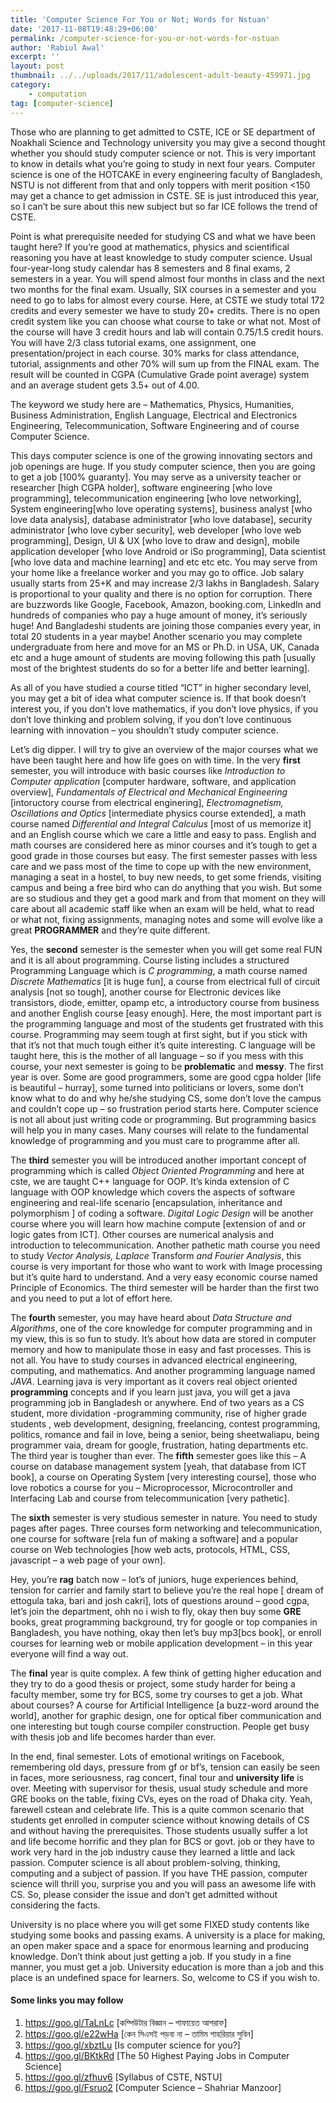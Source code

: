 ```yaml
---
title: 'Computer Science For You or Not; Words for Nstuan'
date: '2017-11-08T19:48:29+06:00'
permalink: /computer-science-for-you-or-not-words-for-nstuan
author: 'Rabiul Awal'
excerpt: ''
layout: post
thumbnail: ../../uploads/2017/11/adolescent-adult-beauty-459971.jpg
category:
    - computation
tag: [computer-science]
---
```

Those who are planning to get admitted to CSTE, ICE or SE department of Noakhali Science and Technology university you may give a second thought whether you should study computer science or not. This is very important to know in details what you’re going to study in <g class="gr_ gr_105 gr-alert gr_gramm gr_inline_cards gr_run_anim Grammar only-ins replaceWithoutSep" data-gr-id="105" id="105">next</g> four years. Computer science is one of the HOTCAKE in every engineering faculty of Bangladesh, NSTU is not different from that and only toppers with merit position &lt;150 may get a chance to get admission in CSTE. SE is just introduced this year, so I can’t be sure about this new subject but so far ICE follows the trend of CSTE.

Point is what prerequisite needed for studying CS and what we have been taught here? If you’re good at mathematics, physics and scientifical reasoning you have at least knowledge to study computer science. Usual four-year-long study calendar has 8 semesters and 8 final exams, 2 semesters in a year. You will spend almost four months in class and the next two months for the final exam. Usually, SIX courses in a semester and you need to go to labs for almost every course. Here, at CSTE we study total 172 credits and every semester we have to study 20+ credits. There is no open credit system like you can choose what course to take or what not. Most of the course will have 3 credit hours and lab will contain 0.75/1.5 credit hours. You will have 2/3 class tutorial exams, one assignment, one presentation/project in each course. 30% marks for class attendance, tutorial, assignments and other 70% will sum up from the FINAL exam. The result will be counted in CGPA (Cumulative Grade point average) system and an average student gets 3.5+ out of 4.00.

The keyword we study here are – Mathematics, Physics, Humanities, Business Administration, English Language, Electrical and Electronics Engineering, Telecommunication, Software Engineering and of course Computer Science.

This days computer science is one of the growing innovating sectors and job openings are huge. If you study computer science, then you are going to get a job \[100% guaranty\]. You may serve as a university teacher or researcher \[high CGPA holder\], software engineering \[who love programming\], telecommunication engineering \[who love networking\], System engineering\[who love operating systems\], business analyst \[who love data analysis\], database administrator \[who love database\], security administrator \[who love cyber security\], web developer \[who love web programming\], Design, UI &amp; UX \[who love to draw and design\], mobile application developer \[who love Android or iSo programming\], Data scientist \[who love data and machine learning\] and etc etc etc. You may serve from your home like a freelance worker and you may go to office. Job salary usually starts from 25+K and may increase 2/3 lakhs in Bangladesh. Salary is proportional to your quality and there is no option for corruption. There are buzzwords like Google, Facebook, Amazon, booking.com, LinkedIn and hundreds of companies who pay a huge amount of money, it’s seriously huge! And Bangladeshi students are joining those companies every year, in total 20 students in a year maybe! Another scenario you may complete undergraduate from here and move for an MS or Ph.D. in USA, UK, Canada etc and a huge amount of students are moving following this path \[usually most of the brightest students do so for a better life and better learning\].

As all of you have studied a course titled “ICT” in higher secondary level, you may get a bit of idea what computer science is. If that book doesn’t interest you, if you don’t love mathematics, if you don’t love physics, if you don’t love thinking and problem solving, if you don’t love continuous learning with innovation – you shouldn’t study computer science.

Let’s dig dipper. I will try to give an overview of the major courses what we have been taught here and how life goes on with time. In the very **first** semester, you will introduce with basic courses like *Introduction to Computer application* \[computer hardware, software, and application overview\], *Fundamentals of Electrical and Mechanical Engineering* \[intoructory course from electrical enginering\], *Electromagnetism, Oscillations and Optics* \[intermediate physics course extended\], a math course named *Differential and Integral Calculus* \[most of us memorize it\] and an English course which we care a little and easy to pass. English and math courses are considered here as minor courses and it’s tough to get a good grade in those courses but easy. The first semester passes with less care and we pass most of the time to cope up with the new environment, managing a seat in a hostel, to buy new needs, to get some friends, visiting campus and being a free bird who can do anything that you wish. But some are so studious and they get a good mark and from that moment on they will care about all academic staff like when an exam will be held, what to read or what not, fixing assignments, managing notes and some will evolve like a great **PROGRAMMER** and they’re quite different.

Yes, the **second** semester is the semester when you will get some real FUN and it is all about programming. Course listing includes a structured Programming Language which is *C programming*, a math course named *Discrete Mathematics* \[it is huge fun\], a course from electrical full of circuit analysis \[not so tough\], another course for Electronic devices like transistors, diode, emitter, opamp etc, a introductory course from business and another English course \[easy enough\]. Here, the most important part is the programming language and most of the students get frustrated with this course. Programming may seem tough at first sight, but if you stick with that it’s not that much tough either it’s quite interesting. C language will be taught here, this is the mother of all language – so if you mess with this course, your next semester is going to be **problematic** and **messy**. The first year is over. Some are good programmers, some are good <g class="gr_ gr_18 gr-alert gr_spell gr_inline_cards gr_run_anim ContextualSpelling" data-gr-id="18" id="18">cgpa</g> holder \[life is beautiful – hurray\], some turned into politicians or lovers, some don’t know what to do and why he/she studying CS, some don’t love the campus and couldn’t cope up – so frustration period starts here. Computer science is not all about just writing code or programming. But programming basics will help you in many cases. Many courses will relate to the fundamental knowledge of programming and you must care to programme after all.

The **third** semester you will be introduced another important concept of programming which is called *Object Oriented Programming* and here at <g class="gr_ gr_169 gr-alert gr_spell gr_inline_cards gr_run_anim ContextualSpelling" data-gr-id="169" id="169">cste</g>, we are taught C++ language for OOP. It’s kinda extension of C language with OOP knowledge which covers the aspects of software engineering and real-life scenario \[encapsulation, inheritance <g class="gr_ gr_194 gr-alert gr_gramm gr_inline_cards gr_run_anim Punctuation only-ins replaceWithoutSep" data-gr-id="194" id="194">and</g> polymorphism \] of coding a software. *Digital Logic Design* will be another course where you will learn how machine compute \[extension of and or logic gates from ICT\]. Other courses are numerical analysis and introduction to telecommunication. Another pathetic math course you need to study *Vector Analysis, Laplace* Transform *<g class="gr_ gr_195 gr-alert gr_gramm gr_inline_cards gr_run_anim Punctuation only-ins replaceWithoutSep" data-gr-id="195" id="195">and</g> Fourier Analysis*, this course is very important for those who want to work with Image processing but it’s quite hard to understand. And a very easy economic course named Principle of Economics. The third semester will be harder than the first two and you need to put a lot of effort here.

The **fourth** semester, you may have heard about *Data Structure and Algorithms*, one of the core knowledge for computer programming and in my view, this is so fun to study. It’s about how data are stored in computer memory and how to manipulate those in easy and fast processes. This is not all. You have to study courses in advanced electrical engineering, computing, and mathematics. And another programming language named *JAVA*. Learning java is very important as it covers real <g class="gr_ gr_167 gr-alert gr_spell gr_inline_cards gr_run_anim ContextualSpelling ins-del multiReplace" data-gr-id="167" id="167">object oriented</g> **programming** concepts and if you learn just java, you will get a java programming job in Bangladesh or anywhere. End of two years as a CS student, more <g class="gr_ gr_170 gr-alert gr_spell gr_inline_cards gr_run_anim ContextualSpelling" data-gr-id="170" id="170">dividation</g> -programming community, rise of higher grade students , web development, designing, freelancing, contest programming, politics, romance and fail in love, being a senior, being <g class="gr_ gr_171 gr-alert gr_spell gr_inline_cards gr_run_anim ContextualSpelling" data-gr-id="171" id="171">sheetwali</g><g class="gr_ gr_163 gr-alert gr_spell gr_inline_cards gr_run_anim ContextualSpelling ins-del multiReplace" data-gr-id="163" id="163">apu</g>, being programmer <g class="gr_ gr_164 gr-alert gr_spell gr_inline_cards gr_run_anim ContextualSpelling ins-del multiReplace" data-gr-id="164" id="164">vaia</g>, dream for google, frustration, hating departments etc. The third year is tougher than ever. The **fifth** semester goes like this – A course on database management system \[yeah, that database from ICT book\], a course on Operating System \[very interesting course\], those who love robotics a course for you – Microprocessor, Microcontroller and Interfacing Lab and course from telecommunication \[very pathetic\].

The **sixth** semester is very studious semester in nature. You need to study pages after pages. Three courses form networking and telecommunication, one course for software \[rela fun of making a software\] and a popular course on Web technologies \[how web acts, protocols, HTML, CSS, javascript – a web page of your own\].

Hey, you’re **rag** batch now – lot’s of juniors, huge experiences behind, tension for carrier and family start to believe you’re the real hope \[ dream of <g class="gr_ gr_7 gr-alert gr_spell gr_inline_cards gr_run_anim ContextualSpelling" data-gr-id="7" id="7">ettogula</g> taka, bari <g class="gr_ gr_13 gr-alert gr_gramm gr_inline_cards gr_run_anim Punctuation only-ins replaceWithoutSep" data-gr-id="13" id="13">and</g> josh cakri\], lots of questions around – good <g class="gr_ gr_8 gr-alert gr_spell gr_inline_cards gr_run_anim ContextualSpelling" data-gr-id="8" id="8">cgpa</g>, let’s join the department, <g class="gr_ gr_6 gr-alert gr_spell gr_inline_cards gr_run_anim ContextualSpelling ins-del multiReplace" data-gr-id="6" id="6">ohh</g> no i wish to fly, okay then buy some **GRE** books, great programming background, try for google or top companies in Bangladesh, you have nothing, okay then let’s buy mp3\[bcs book\], or enroll courses for learning web or mobile application development – in this year everyone will find a way out.

The **final** year is quite complex. A few think of getting higher education and they try to do a good thesis or project, some study harder for being a faculty member, some try for BCS, some try courses to get a job. What about courses? A course for Artificial Intelligence \[a buzz-word around the world\], another for graphic design, one for optical fiber communication and one interesting but tough course compiler construction. People get busy with thesis job and life becomes harder than ever.

In the end, final semester. Lots of emotional writings on Facebook, remembering old days, pressure from <g class="gr_ gr_174 gr-alert gr_spell gr_inline_cards gr_run_anim ContextualSpelling" data-gr-id="174" id="174">gf</g> or bf’s, tension can easily be seen in faces, more seriousness, rag concert, final tour and **university life** <g class="gr_ gr_189 gr-alert gr_gramm gr_inline_cards gr_run_anim Grammar multiReplace" data-gr-id="189" id="189">is</g> over. Meeting with supervisor for thesis, usual study schedule and more GRE books on the table, fixing CVs, eyes on the road of Dhaka city. Yeah, farewell <g class="gr_ gr_166 gr-alert gr_spell gr_inline_cards gr_run_anim ContextualSpelling ins-del multiReplace" data-gr-id="166" id="166">cstean</g> and celebrate life. This is a quite common scenario that students get enrolled in computer science without knowing details of CS and without having the prerequisites. Those students usually suffer a lot and life become horrific and they plan for BCS or govt. job or they have to work very hard in the job industry cause they learned a little and lack passion. Computer science is all about problem-solving, thinking, computing and a subject of passion. If you have THE passion, computer science will thrill you, surprise you and you will pass an awesome life with CS. So, please consider the issue and don’t get admitted without considering the facts.

University is no place where you will get some FIXED study contents like studying some books and passing exams. A university is a place for making, an open maker space and a space for enormous learning and producing knowledge. Don’t think about just getting a job. If you study in a fine manner, you must get a job. University education is more than a job and this place is an undefined space for learners. So, welcome to CS if you wish to.

#### Some links you may follow   
1. <https://goo.gl/TaLnLc> \[কম্পিউটার বিজ্ঞান – শাফায়েত আশরাফ\]   
2. <https://goo.gl/e22wHa> \[কেন সিএসই পড়বা না – তামিম শাহরিয়ার সুবিন\]   
3. <https://goo.gl/xbztLu> \[Is computer science for you?\]   
4. <https://goo.gl/BKtkRd> \[The 50 Highest Paying Jobs in Computer Science\]   
5. <https://goo.gl/zfhuv6> \[Syllabus of CSTE, NSTU\]   
6. <https://goo.gl/Fsruo2> \[Computer Science – Shahriar Manzoor\]